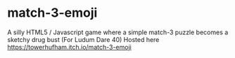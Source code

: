 # match-3-emoji
A silly HTML5 / Javascript game where a simple match-3 puzzle becomes a sketchy drug bust (For Ludum Dare 40)
Hosted here https://towerhufham.itch.io/match-3-emoji
